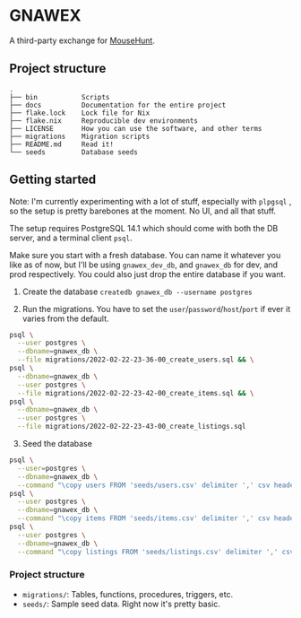 # GNAWEX

A third-party exchange for [MouseHunt](https://mousehuntgame.com).

## Project structure

```
.
├── bin           Scripts
├── docs          Documentation for the entire project
├── flake.lock    Lock file for Nix
├── flake.nix     Reproducible dev environments
├── LICENSE       How you can use the software, and other terms
├── migrations    Migration scripts
├── README.md     Read it!
└── seeds         Database seeds
```

## Getting started

Note: I'm currently experimenting with a lot of stuff, especially with `plpgsql`
, so the setup is pretty barebones at the moment. No UI, and all that stuff.

The setup requires PostgreSQL 14.1 which should come with both the DB server,
and a terminal client `psql`.

Make sure you start with a fresh database. You can name it whatever you like
as of now, but I'll be using `gnawex_dev_db`, and `gnawex_db` for dev, and prod
respectively. You could also just drop the entire database if you want.

1. Create the database `createdb gnawex_db --username postgres`

2. Run the migrations. You have to set the `user`/`password`/`host`/`port` if
   ever it varies from the default.

```sh
psql \
  --user postgres \
  --dbname=gnawex_db \
  --file migrations/2022-02-22-23-36-00_create_users.sql && \
psql \
  --dbname=gnawex_db \
  --user postgres \
  --file migrations/2022-02-22-23-42-00_create_items.sql && \
psql \
  --dbname=gnawex_db \
  --user postgres \
  --file migrations/2022-02-22-23-43-00_create_listings.sql
```

3. Seed the database

```sh
psql \
  --user=postgres \
  --dbname=gnawex_db \
  --command "\copy users FROM 'seeds/users.csv' delimiter ',' csv header" && \
psql \
  --user postgres \
  --dbname=gnawex_db \
  --command "\copy items FROM 'seeds/items.csv' delimiter ',' csv header" && \
psql \
  --user postgres \
  --dbname=gnawex_db \
  --command "\copy listings FROM 'seeds/listings.csv' delimiter ',' csv header"
```

### Project structure

- `migrations/`: Tables, functions, procedures, triggers, etc.
- `seeds/`: Sample seed data. Right now it's pretty basic.

